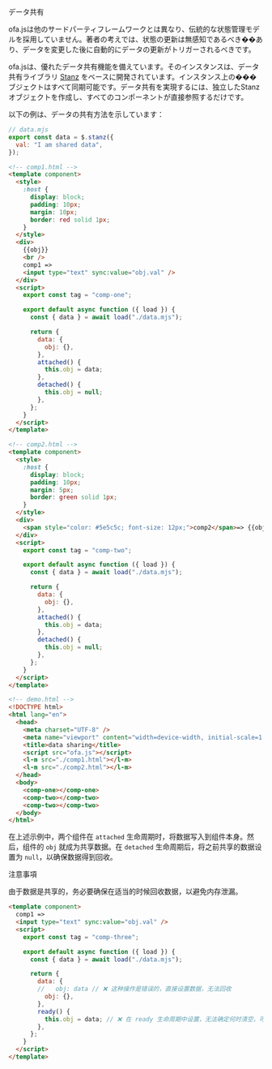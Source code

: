 データ共有

ofa.jsは他のサードパーティフレームワークとは異なり、伝統的な状態管理モデルを採用していません。著者の考えでは、状態の更新は無感知であるべき��あり、データを変更した後に自動的にデータの更新がトリガーされるべきです。

ofa.jsは、優れたデータ共有機能を備えています。そのインスタンスは、データ共有ライブラリ [Stanz](https://github.com/kirakiray/stanz) をベースに開発されています。インスタンス上の���ブジェクトはすべて同期可能です。データ共有を実現するには、独立したStanzオブジェクトを作成し、すべてのコンポーネントが直接参照するだけです。

以下の例は、データの共有方法を示しています：

```javascript
// data.mjs
export const data = $.stanz({
  val: "I am shared data",
});
```

```html
<!-- comp1.html -->
<template component>
  <style>
    :host {
      display: block;
      padding: 10px;
      margin: 10px;
      border: red solid 1px;
    }
  </style>
  <div>
    {{obj}}
    <br />
    comp1 =>
    <input type="text" sync:value="obj.val" />
  </div>
  <script>
    export const tag = "comp-one";

    export default async function ({ load }) {
      const { data } = await load("./data.mjs");

      return {
        data: {
          obj: {},
        },
        attached() {
          this.obj = data;
        },
        detached() {
          this.obj = null;
        },
      };
    }
  </script>
</template>
```

```html
<!-- comp2.html -->
<template component>
  <style>
    :host {
      display: block;
      padding: 10px;
      margin: 5px;
      border: green solid 1px;
    }
  </style>
  <div>
    <span style="color: #5e5c5c; font-size: 12px;">comp2</span>=> {{obj.val}}
  </div>
  <script>
    export const tag = "comp-two";

    export default async function ({ load }) {
      const { data } = await load("./data.mjs");

      return {
        data: {
          obj: {},
        },
        attached() {
          this.obj = data;
        },
        detached() {
          this.obj = null;
        },
      };
    }
  </script>
</template>
```

```html
<!-- demo.html -->
<!DOCTYPE html>
<html lang="en">
  <head>
    <meta charset="UTF-8" />
    <meta name="viewport" content="width=device-width, initial-scale=1.0" />
    <title>data sharing</title>
    <script src="ofa.js"></script>
    <l-m src="./comp1.html"></l-m>
    <l-m src="./comp2.html"></l-m>
  </head>
  <body>
    <comp-one></comp-one>
    <comp-two></comp-two>
    <comp-two></comp-two>
  </body>
</html>
```

在上述示例中，两个组件在 `attached` 生命周期时，将数据写入到组件本身。然后，组件的 `obj` 就成为共享数据。在 `detached` 生命周期后，将之前共享的数据设置为 `null`，以确保数据得到回收。

注意事項

由于数据是共享的，务必要确保在适当的时候回收数据，以避免内存泄漏。

```html
<template component>
  comp1 =>
  <input type="text" sync:value="obj.val" />
  <script>
    export const tag = "comp-three";

    export default async function ({ load }) {
      const { data } = await load("./data.mjs");

      return {
        data: {
        //   obj: data // ❌ 这种操作是错误的，直接设置数据，无法回收
          obj: {},
        },
        ready() {
          this.obj = data; // ❌ 在 ready 生命周期中设置，无法确定何时清空，可能会导致内存泄漏。最安全的方法是在 attached 生命周期内设置，在 detached 后删除
        },
      };
    }
  </script>
</template>
```